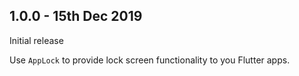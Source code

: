 ## 1.0.0 - 15th Dec 2019

Initial release

Use `AppLock` to provide lock screen functionality to you Flutter apps.